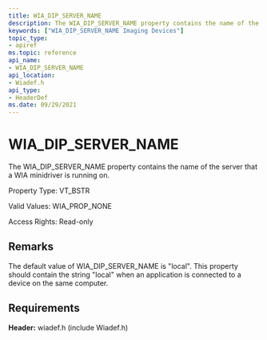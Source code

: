 ```yaml
---
title: WIA_DIP_SERVER_NAME
description: The WIA_DIP_SERVER_NAME property contains the name of the server that a WIA minidriver is running on.
keywords: ["WIA_DIP_SERVER_NAME Imaging Devices"]
topic_type:
- apiref
ms.topic: reference
api_name:
- WIA_DIP_SERVER_NAME
api_location:
- Wiadef.h
api_type:
- HeaderDef
ms.date: 09/29/2021
---
```


# WIA_DIP_SERVER_NAME

The WIA_DIP_SERVER_NAME property contains the name of the server that a WIA minidriver is running on.

Property Type: VT_BSTR

Valid Values: WIA_PROP_NONE

Access Rights: Read-only

## Remarks

The default value of WIA_DIP_SERVER_NAME is "local". This property should contain the string "local" when an application is connected to a device on the same computer.

## Requirements

**Header:** wiadef.h (include Wiadef.h)
